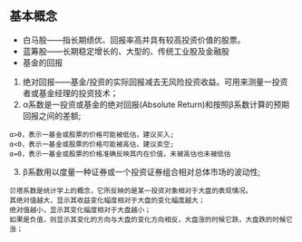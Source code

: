 ## 基本概念 ##
- 白马股——指长期绩优、回报率高并具有较高投资价值的股票。
- 蓝筹股——长期稳定增长的、大型的、传统工业股及金融股
- 基金的回报

1. 绝对回报——基金/投资的实际回报减去无风险投资收益。可用来测量一投资者或基金经理的投资技术；
2. α系数是一投资或基金的绝对回报(Absolute Return)和按照β系数计算的预期回报之间的差额;

```
α>0，表示一基金或股票的价格可能被低估，建议买入;
α<0，表示一基金或股票的价格可能被高估，建议卖空;
α=0，表示一基金或股票的价格准确反映其内在价值，未被高估也未被低估
```
3. β系数用以度量一种证券或一个投资证券组合相对总体市场的波动性;

```
贝塔系数是统计学上的概念，它所反映的是某一投资对象相对于大盘的表现情况。
其绝对值越大，显示其收益变化幅度相对于大盘的变化幅度越大；
绝对值越小，显示其变化幅度相对于大盘越小；
如果是负值，则显示其变化的方向与大盘的变化方向相反，大盘涨的时候它跌，大盘跌的时候它涨；
```